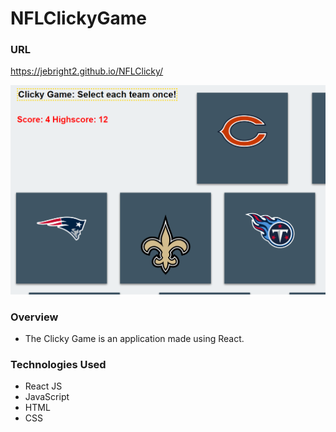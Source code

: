 # NFLClickyGame

### URL
https://jebright2.github.io/NFLClicky/

![App Screenshot](/images/screenshot.PNG)

### Overview

* The Clicky Game is an application made using React.

### Technologies Used

* React JS
* JavaScript
* HTML
* CSS
